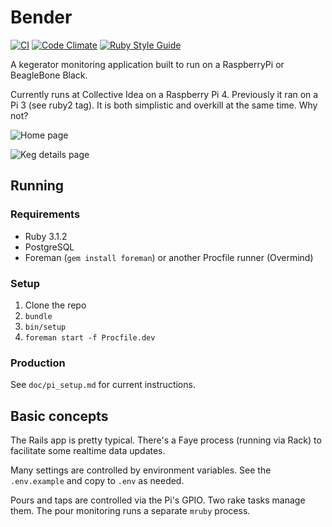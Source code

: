 # Bender

[![CI](https://github.com/collectiveidea/bender/actions/workflows/ci.yml/badge.svg)](https://github.com/collectiveidea/bender/actions/workflows/ci.yml)
[![Code Climate](https://codeclimate.com/github/collectiveidea/bender.png)](https://codeclimate.com/github/collectiveidea/bender)
[![Ruby Style Guide](https://img.shields.io/badge/code_style-standard-brightgreen.svg)](https://github.com/testdouble/standard)

A kegerator monitoring application built to run on a RaspberryPi or BeagleBone Black.

Currently runs at Collective Idea on a Raspberry Pi 4. Previously it ran on a Pi 3 (see ruby2 tag). It is both simplistic and overkill at the same time. Why not?

![Home page](http://i.imgur.com/wBebZEB.png)

![Keg details page](http://i.imgur.com/oMi5kKF.png)

## Running

### Requirements

* Ruby 3.1.2
* PostgreSQL
* Foreman (`gem install foreman`) or another Procfile runner (Overmind)

### Setup

1. Clone the repo
2. `bundle`
3. `bin/setup`
6. `foreman start -f Procfile.dev`

### Production

See `doc/pi_setup.md` for current instructions.

## Basic concepts

The Rails app is pretty typical. There's a Faye process (running via Rack) to facilitate some realtime data updates.

Many settings are controlled by environment variables. See the `.env.example` and copy to `.env` as needed.

Pours and taps are controlled via the Pi's GPIO. Two rake tasks manage them. The pour monitoring runs a separate `mruby` process.
